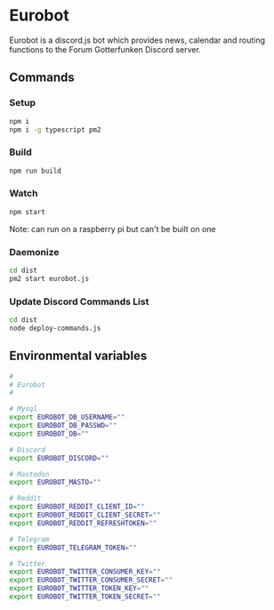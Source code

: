 # Eurobot

Eurobot is a discord.js bot which provides news, calendar and routing functions to the Forum Gotterfunken Discord server.

## Commands

### Setup
```bash
npm i
npm i -g typescript pm2
```

### Build
```bash
npm run build
```

### Watch
```bash
npm start
```

Note: can run on a raspberry pi but can't be built on one

### Daemonize
```bash
cd dist
pm2 start eurobot.js
```

### Update Discord Commands List

```bash
cd dist
node deploy-commands.js
```

## Environmental variables

```bash
#
# Eurobot
#

# Mysql
export EUROBOT_DB_USERNAME=""
export EUROBOT_DB_PASSWD=""
export EUROBOT_DB=""

# Discord
export EUROBOT_DISCORD=""

# Mastodon
export EUROBOT_MASTO=""

# Reddit
export EUROBOT_REDDIT_CLIENT_ID=""
export EUROBOT_REDDIT_CLIENT_SECRET=""
export EUROBOT_REDDIT_REFRESHTOKEN=""

# Telegram
export EUROBOT_TELEGRAM_TOKEN=""

# Twitter
export EUROBOT_TWITTER_CONSUMER_KEY=""
export EUROBOT_TWITTER_CONSUMER_SECRET=""
export EUROBOT_TWITTER_TOKEN_KEY=""
export EUROBOT_TWITTER_TOKEN_SECRET=""
```